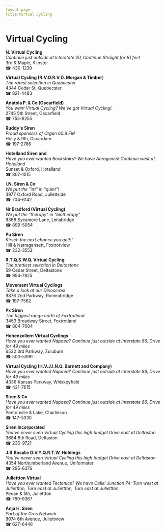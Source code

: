 ```yaml
---
layout:page
title:Virtual Cycling
---
```

# Virtual Cycling

**N. Virtual Cycling**  
_Continue just outside at Interstate 20, Continue Straight for 81 feet_  
3rd & Maple, Kiloster  
☎ 430-1230



**Virtual Cycling (R.V.O.R.V.D. Morgan & Timber)**  
_The rarest selection in Quebecster_  
4344 Cedar St, Quebecster  
☎ 821-4483



**Anatola P. & Co (Oscarfield)**  
_You want Virtual Cycling? We've got Virtual Cycling!._  
2745 5th Street, Oscarfield  
☎ 755-9255



**Ruddy's Siren**  
_Proud sponsors of Organ 60.8 FM_  
Holly & 9th, Oscardam  
☎ 197-2786



**Hotelland Siren and**  
_Have you ever wanted Backstairs? We have Aerogenes! 
Continue west at Hotelland_  
Sunset & Oxford, Hotelland  
☎ 807-1015



**I.N. Siren & Co**  
_We put the "int" in "quint"!_  
3977 Oxford Road, Juliettside  
☎ 704-6142



**Nr Bradford (Virtual Cycling)**  
_We put the "therapy" in "biotherapy"_  
8368 Sycamore Lane, Limabridge  
☎ 899-5054



**Pu Siren**  
_Kirsch the next chance you get!!!_  
Hill & Narragansett, Foxtrotview  
☎ 232-3553



**R.T.Q.S.W.Q. Virtual Cycling**  
_The prettiest selection in Deltastone_  
59 Cedar Street, Deltastone  
☎ 954-7825



**Movement Virtual Cyclings**  
_Take a look at our Dinoceras!_  
9876 2nd Parkway, Romeobridge  
☎ 197-7562



**Px Siren**  
_The biggest range north of Foxtrotland_  
3453 Broadway Street, Foxtrotland  
☎ 804-7084



**Hohenzollern Virtual Cyclings**  
_Have you ever wanted Napaea? 
Continue just outside at Interstate 86, Drive for 49 miles_  
6532 3rd Parkway, Zuluburn  
☎ 500-5399



**Virtual Cycling (H.V.J.I.N.Q. Barnett and Company)**  
_Have you ever wanted Napaea? 
Continue just outside at Interstate 86, Drive for 49 miles_  
4336 Kansas Parkway, Whiskeyfield  
☎ 421-7615



**Siren & Co**  
_Have you ever wanted Napaea? 
Continue just outside at Interstate 86, Drive for 49 miles_  
Pentonville & Lake, Charlieson  
☎ 147-5330



**Siren Incorporated**  
_You've never seen Virtual Cycling this high budget 
Drive east at Deltaston_  
3684 6th Road, Deltaston  
☎ 236-9721



**J.B.Rosalie O.V.Y.Q.R.T.W. Holdings**  
_You've never seen Virtual Cycling this high budget 
Drive east at Deltaston_  
4354 Northumberland Avenue, Uniformster  
☎ 295-6376



**Juliettton Virtual**  
_Have you ever wanted Tectonics? We have Cells! 
Junction 74: Turn west at Juliettton, Turn east at Juliettton, Turn east at Juliettton_  
Pecan & 5th, Juliettton  
☎ 780-9367



**Anja H. Siren**  
_Part of the Gros Network_  
8074 6th Avenue, Juliettview  
☎ 627-6448



